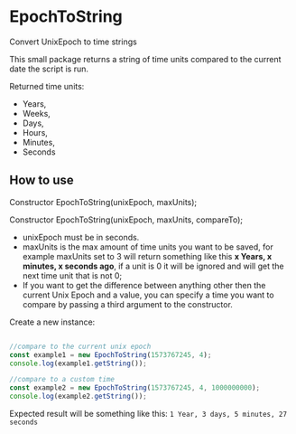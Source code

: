 # EpochToString
 Convert UnixEpoch to time strings

This small package returns a string of time units compared to the current date the script is run.

Returned time units:
- Years,
- Weeks,
- Days,
- Hours,
- Minutes,
- Seconds

 ## How to use

Constructor EpochToString(unixEpoch, maxUnits);

Constructor EpochToString(unixEpoch, maxUnits, compareTo);

- unixEpoch must be in seconds.
- maxUnits is the max amount of time units you want to be saved, for example maxUnits set to 3 will return something like this **x Years, x minutes, x seconds ago**, if a unit is 0 it will be ignored and will get the next time unit that is not 0;
- If you want to get the difference between anything other then the current Unix Epoch and a value, you can specify a time you want to compare by passing a third argument to the constructor. 


Create a new instance: 

```javascript

//compare to the current unix epoch
const example1 = new EpochToString(1573767245, 4);
console.log(example1.getString());

//compare to a custom time
const example2 = new EpochToString(1573767245, 4, 1000000000);
console.log(example2.getString());
```
Expected result will be something like this:
``1 Year, 3 days, 5 minutes, 27 seconds``